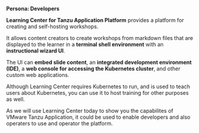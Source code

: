 **Persona: Developers**

**Learning Center for Tanzu Application Platform** provides a platform for creating and self-hosting workshops. 

It allows content creators to create workshops from markdown files that are displayed to the learner in a **terminal shell environment** with an **instructional wizard UI**. 

The UI can **embed slide content**, an **integrated development environment (IDE)**, a **web console for accessing the Kubernetes cluster**, and other custom web applications.

Although Learning Center requires Kubernetes to run, and is used to teach users about Kubernetes, you can use it to host training for other purposes as well.

As we will use Learning Center today to show you the capabilites of VMware Tanzu Application, it could be used to enable developers and also operaters to use and operator the platform. 

